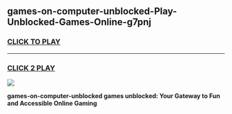
## games-on-computer-unblocked-Play-Unblocked-Games-Online-g7pnj
<h3>
<a href="https://premium76.site?title=games-on-computer-unblocked&ref=24A">CLICK TO PLAY</a></h3>
<hr>

<h3>
<a href="https://premium76.site?title=games-on-computer-unblocked&ref=24A">CLICK 2 PLAY</a>
  
</h3>

<a href="https://premium76.site?title=games-on-computer-unblocked&ref=24A"><img src="https://clearcache.store/games.png"></a>


**games-on-computer-unblocked games unblocked: Your Gateway to Fun and Accessible Online Gaming**
